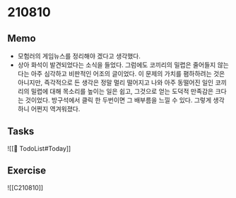 # 210810

## Memo
- 모험러의 게임뉴스를 정리해야 겠다고 생각했다.
- 상아 화석이 발견되었다는 소식을 들었다. 그럼에도 코끼리의 밀렵은 줄어들지 않는다는 아주 심각하고 비판적인 어조의 글이었다. 이 문제의 가치를 폄하하려는 것은 아니지만, 즉각적으로 든 생각은 정말 멀리 떨어지고 나와 아주 동떨어진 일인 코끼리의 밀렵에 대해 목소리를 높이는 일은 쉽고, 그것으로 얻는 도덕적 만족감은 크다는 것이었다. 방구석에서 클릭 한 두번이면 그 배부름을 느낄 수 있다. 그렇게 생각하니 어쩐지 역겨워졌다.

## Tasks
![[📍 TodoList#Today]]

## Exercise
![[C210810]]

